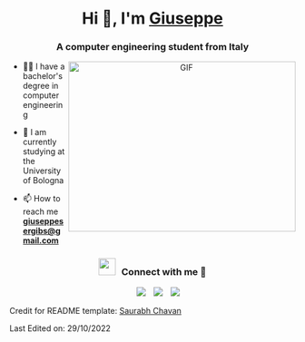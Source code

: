 <h1 align="center">Hi 👋, I'm <a href="https://github.com/GiuseppeSergi3" target="blank">
Giuseppe</a></h1>
<h3 align="center">A computer engineering student from Italy</h3>

<a target="_blank" align="center">
  <img align="right" top="500" height="300" width="400" alt="GIF" src="https://media.giphy.com/media/SWoSkN6DxTszqIKEqv/giphy.gif">
</a>

- 👨‍🎓 I have a bachelor's degree in computer engineering

- 📝 I am currently studying at the University of Bologna

- 📫 How to reach me **giuseppesergibs@gmail.com**


<h3 align="center" > <img src="https://media.giphy.com/media/iY8CRBdQXODJSCERIr/giphy.gif" width="30" height="30" style="margin-right: 10px;">Connect with me 🤝 </h3>

<p align="center">

 <div align="center"  class="icons-social" style="margin-left: 10px;">
        <a style="margin-left: 10px;"  target="_blank" href="[[https://www.linkedin.com/in/saurabhmchavan/](https://www.linkedin.com/in/giuseppe-sergi-b89b1b224/)](https://www.linkedin.com/in/giuseppe-sergi-b89b1b224/)">
			<img src="https://img.icons8.com/doodle/40/000000/linkedin--v2.png"></a>
        <a style="margin-left: 10px;" target="_blank" href="https://github.com/GiuseppeSergi3">
		<img src="https://img.icons8.com/doodle/40/000000/github--v1.png"></a>
			   <a style="margin-left: 10px;" target="_blank" href="https://instagram.com/peppesergee">
			<img src="https://img.icons8.com/doodle/40/000000/instagram-new--v2.png"></a>
	</div>

</p>



Credit for README template: [Saurabh Chavan](https://github.com/100rabhcsmc)

Last Edited on: 29/10/2022
